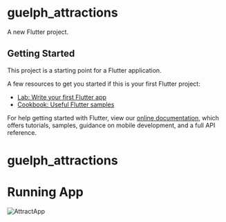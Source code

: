 # guelph_attractions

A new Flutter project.

## Getting Started

This project is a starting point for a Flutter application.

A few resources to get you started if this is your first Flutter project:

- [Lab: Write your first Flutter app](https://flutter.dev/docs/get-started/codelab)
- [Cookbook: Useful Flutter samples](https://flutter.dev/docs/cookbook)

For help getting started with Flutter, view our
[online documentation](https://flutter.dev/docs), which offers tutorials,
samples, guidance on mobile development, and a full API reference.

# guelph_attractions

# Running App 

![AttractApp](https://user-images.githubusercontent.com/46537861/154377443-7f73f9fb-5af7-45a5-9e1c-f14436d3a24c.gif)

